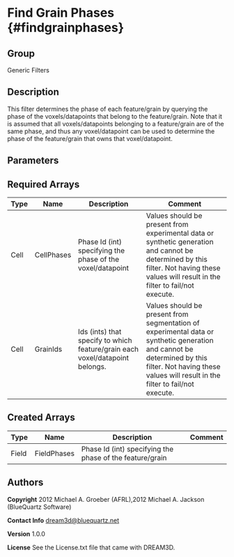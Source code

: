 Find Grain Phases {#findgrainphases}
==========   


## Group ##
Generic Filters

## Description ##
This filter determines the phase of each feature/grain by querying the phase of the voxels/datapoints that belong to the feature/grain. 
Note that it is assumed that all voxels/datapoints belonging to a feature/grain are of the same phase, and thus any voxel/datapoint can be used to determine the phase of the feature/grain that owns that voxel/datapoint.

## Parameters ## 

## Required Arrays ##

| Type | Name | Description | Comment |
|------|------|-------------|---------|
| Cell | CellPhases | Phase Id (int) specifying the phase of the voxel/datapoint | Values should be present from experimental data or synthetic generation and cannot be determined by this filter. Not having these values will result in the filter to fail/not execute. |
| Cell | GrainIds | Ids (ints) that specify to which feature/grain each voxel/datapoint belongs. | Values should be present from segmentation of experimental data or synthetic generation and cannot be determined by this filter. Not having these values will result in the filter to fail/not execute. |


## Created Arrays ##

| Type | Name | Description | Comment |
|------|------|-------------|---------|
| Field | FieldPhases | Phase Id (int) specifying the phase of the feature/grain |  |

## Authors ##

**Copyright** 2012 Michael A. Groeber (AFRL),2012 Michael A. Jackson (BlueQuartz Software)

**Contact Info** dream3d@bluequartz.net

**Version** 1.0.0

**License**  See the License.txt file that came with DREAM3D.



